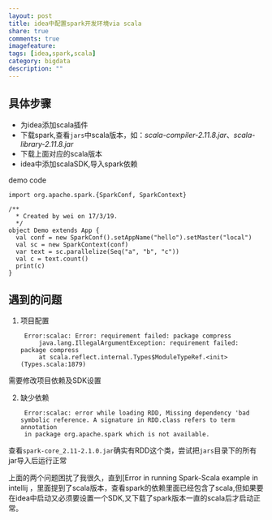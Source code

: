 ```yaml
---
layout: post
title: idea中配置spark开发环境via scala
share: true
comments: true
imagefeature:
tags: [idea,spark,scala]
category: bigdata
description: ""
---
```




<!--more-->



## 具体步骤

* 为idea添加scala插件
* 下载spark,查看`jars`中scala版本，如：*scala-compiler-2.11.8.jar*、*scala-library-2.11.8.jar*
* 下载上面对应的scala版本
* idea中添加scalaSDK,导入spark依赖

demo code

	import org.apache.spark.{SparkConf, SparkContext}

	/**
	  * Created by wei on 17/3/19.
	  */
	object Demo extends App {
	  val conf = new SparkConf().setAppName("hello").setMaster("local")
	  val sc = new SparkContext(conf)
	  var text = sc.parallelize(Seq("a", "b", "c"))
	  val c = text.count()
	  print(c)
	}



## 遇到的问题

1. 项目配置


		Error:scalac: Error: requirement failed: package compress
			java.lang.IllegalArgumentException: requirement failed: package compress
			at scala.reflect.internal.Types$ModuleTypeRef.<init>(Types.scala:1879)
			
需要修改项目依赖及SDK设置

2. 缺少依赖

		Error:scalac: error while loading RDD, Missing dependency 'bad symbolic reference. A signature in RDD.class refers to term annotation
		in package org.apache.spark which is not available.
	
	
查看`spark-core_2.11-2.1.0.jar`确实有RDD这个类，尝试把`jars`目录下的所有jar导入后运行正常


上面的两个问题困扰了我很久，直到[Error in running Spark-Scala example in intellij
[](http://stackoverflow.com/questions/41098631/error-in-running-spark-scala-example-in-intellij)，里面提到了scala版本，查看spark的依赖里面已经包含了scala,但如果要在idea中启动又必须要设置一个SDK,又下载了spark版本一直的scala后才启动正常。
